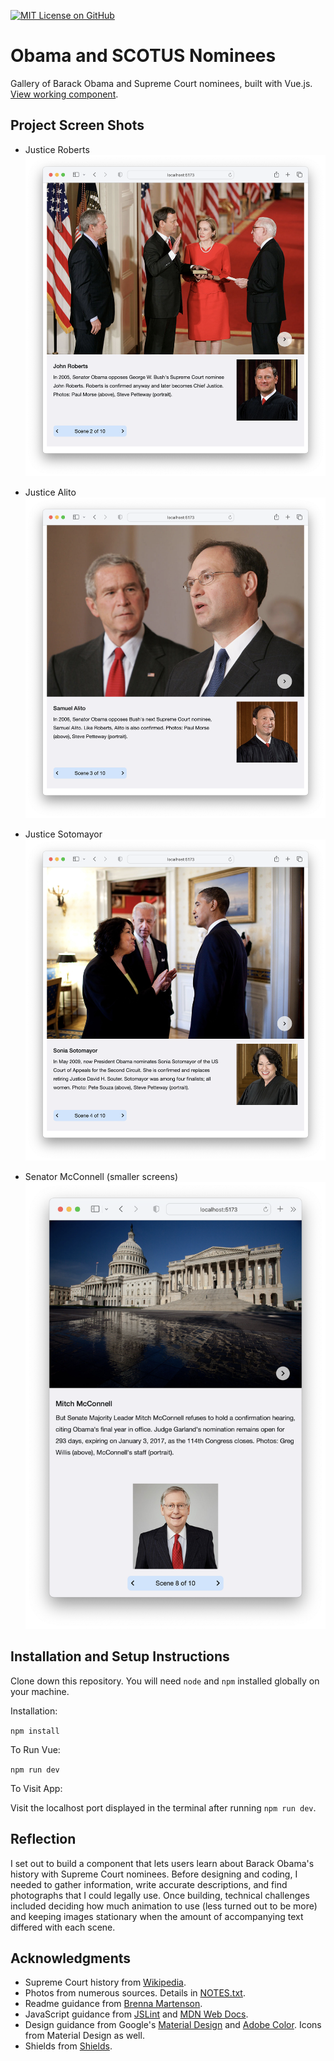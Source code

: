 [![MIT License on GitHub](https://img.shields.io/github/license/seankelliher/banner-obama-scotus?style=flat-square)](/LICENSE.txt)
# Obama and SCOTUS Nominees

Gallery of Barack Obama and Supreme Court nominees, built with Vue.js. [View working component](https://seankelliher.github.io/obama-scotus/).

## Project Screen Shots

* Justice Roberts
![screen shot of project](/screenshots/obama-scotus-screenshot1.png?s=600)

* Justice Alito
![screen shot of project](/screenshots/obama-scotus-screenshot2.png?s=600)

* Justice Sotomayor
![screen shot of project](/screenshots/obama-scotus-screenshot3.png?s=600)

*  Senator McConnell (smaller screens)
![screen shot of project](/screenshots/obama-scotus-screenshot4.png?s=600)

## Installation and Setup Instructions

Clone down this repository. You will need `node` and `npm` installed globally on your machine.

Installation:

`npm install`  

To Run Vue:

`npm run dev`   

To Visit App:

Visit the localhost port displayed in the terminal after running `npm run dev`.

## Reflection

I set out to build a component that lets users learn about Barack Obama's history with Supreme Court nominees. Before designing and coding, I needed to gather information, write accurate descriptions, and find photographs that I could legally use. Once building, technical challenges included deciding how much animation to use (less turned out to be more) and keeping images stationary when the amount of accompanying text differed with each scene.

## Acknowledgments

* Supreme Court history from [Wikipedia](https://www.wikipedia.org).
* Photos from numerous sources. Details in [NOTES.txt](https://github.com/seankelliher/obama-scotus/blob/master/NOTES.txt).
* Readme guidance from [Brenna Martenson](https://gist.github.com/martensonbj/6bf2ec2ed55f5be723415ea73c4557c4).
* JavaScript guidance from [JSLint](http://jslint.com) and [MDN Web Docs](https://developer.mozilla.org/en-US/docs/Web/JavaScript/Reference).
* Design guidance from Google's [Material Design](https://material.io/design) and [Adobe Color](https://color.adobe.com/trends). Icons from Material Design as well.
* Shields from [Shields](https://shields.io).
